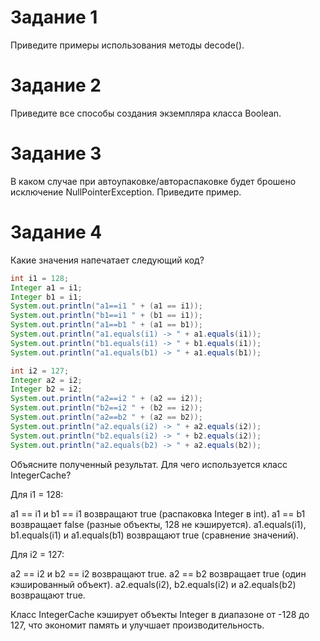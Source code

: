 # Задание 1

Приведите примеры использования методы decode().


# Задание 2

Приведите все способы создания экземпляра класса Boolean.


# Задание 3

В каком случае при автоупаковке/автораспаковке будет брошено исключение NullPointerException. Приведите пример.

# Задание 4

Какие значения напечатает следующий код?

```java
int i1 = 128;
Integer a1 = i1;
Integer b1 = i1;
System.out.println("a1==i1 " + (a1 == i1));
System.out.println("b1==i1 " + (b1 == i1));
System.out.println("a1==b1 " + (a1 == b1));
System.out.println("a1.equals(i1) -> " + a1.equals(i1));
System.out.println("b1.equals(i1) -> " + b1.equals(i1));
System.out.println("a1.equals(b1) -> " + a1.equals(b1));

int i2 = 127;
Integer a2 = i2;
Integer b2 = i2;
System.out.println("a2==i2 " + (a2 == i2));
System.out.println("b2==i2 " + (b2 == i2));
System.out.println("a2==b2 " + (a2 == b2));
System.out.println("a2.equals(i2) -> " + a2.equals(i2));
System.out.println("b2.equals(i2) -> " + b2.equals(i2));
System.out.println("a2.equals(b2) -> " + a2.equals(b2));
```

Объясните полученный результат. Для чего используется класс IntegerCache?

Для i1 = 128:

a1 == i1 и b1 == i1 возвращают true (распаковка Integer в int).
a1 == b1 возвращает false (разные объекты, 128 не кэшируется).
a1.equals(i1), b1.equals(i1) и a1.equals(b1) возвращают true (сравнение значений).

Для i2 = 127:

a2 == i2 и b2 == i2 возвращают true.
a2 == b2 возвращает true (один кэшированный объект).
a2.equals(i2), b2.equals(i2) и a2.equals(b2) возвращают true.

Класс IntegerCache кэширует объекты Integer в диапазоне от -128 до 127, что экономит память и улучшает производительность.
